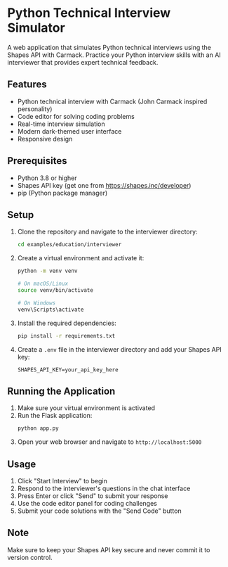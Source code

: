 # Python Technical Interview Simulator

A web application that simulates Python technical interviews using the Shapes API with Carmack. Practice your Python interview skills with an AI interviewer that provides expert technical feedback.

## Features

- Python technical interview with Carmack (John Carmack inspired personality)
- Code editor for solving coding problems
- Real-time interview simulation
- Modern dark-themed user interface
- Responsive design

## Prerequisites

- Python 3.8 or higher
- Shapes API key (get one from https://shapes.inc/developer)
- pip (Python package manager)

## Setup

1. Clone the repository and navigate to the interviewer directory:
   ```bash
   cd examples/education/interviewer
   ```

2. Create a virtual environment and activate it:
   ```bash
   python -m venv venv
   
   # On macOS/Linux
   source venv/bin/activate
   
   # On Windows
   venv\Scripts\activate
   ```

3. Install the required dependencies:
   ```bash
   pip install -r requirements.txt
   ```

4. Create a `.env` file in the interviewer directory and add your Shapes API key:
   ```
   SHAPES_API_KEY=your_api_key_here
   ```

## Running the Application

1. Make sure your virtual environment is activated
2. Run the Flask application:
   ```bash
   python app.py
   ```
3. Open your web browser and navigate to `http://localhost:5000`

## Usage

1. Click "Start Interview" to begin
2. Respond to the interviewer's questions in the chat interface
3. Press Enter or click "Send" to submit your response
4. Use the code editor panel for coding challenges
5. Submit your code solutions with the "Send Code" button

## Note

Make sure to keep your Shapes API key secure and never commit it to version control. 